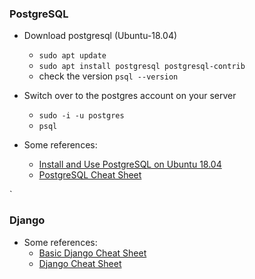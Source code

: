
### PostgreSQL
- Download postgresql (Ubuntu-18.04) 
    - `sudo apt update`
    - `sudo apt install postgresql postgresql-contrib`
    - check the version `psql --version`

- Switch over to the postgres account on your server
    - `sudo -i -u postgres`
    - `psql`

- Some references:
    - [Install and Use PostgreSQL on Ubuntu 18.04](https://www.digitalocean.com/community/tutorials/how-to-install-and-use-postgresql-on-ubuntu-18-04)
    - [PostgreSQL Cheat Sheet](https://www.postgresqltutorial.com/postgresql-cheat-sheet/)

`
### Django

- Some references:
    - [Basic Django Cheat Sheet](https://github.com/lucrae/django-cheat-sheet)
    - [Django Cheat Sheet](https://cheatography.com/tag/django/)